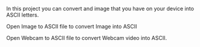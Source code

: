 In this project you can convert and image that you have on your device into ASCII letters.

Open Image to ASCII file to convert Image into ASCII

Open Webcam to ASCII file to convert Webcam video into ASCII.
